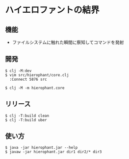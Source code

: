 # ハイエロファントの結界

## 機能

- ファイルシステムに触れた瞬間に察知してコマンドを発射

## 開発

```
$ clj -M:dev
$ vim src/hierophant/core.clj
  :Connect 5876 src

$ clj -M -m hierophant.core
```

## リリース

```
$ clj -T:build clean
$ clj -T:build uber
```

## 使い方

```
$ java -jar hierophant.jar --help
$ javaw -jar hierophant.jar dir1 dir2/* dir3
```
